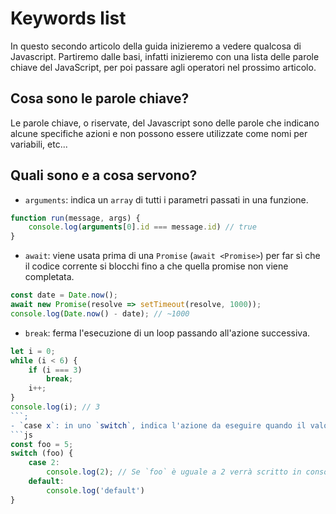 # Keywords list

In questo secondo articolo della guida inizieremo a vedere qualcosa di Javascript.
Partiremo dalle basi, infatti inizieremo con una lista delle parole chiave del JavaScript, per poi passare agli operatori nel prossimo articolo.

## Cosa sono le parole chiave?

Le parole chiave, o riservate, del Javascript sono delle parole che indicano alcune specifiche azioni e non possono essere utilizzate come nomi per variabili, etc...

## Quali sono e a cosa servono?

- `arguments`: indica un `array` di tutti i parametri passati in una funzione.
```js
function run(message, args) { 
    console.log(arguments[0].id === message.id) // true 
}
```
- `await`: viene usata prima di una `Promise` (`await <Promise>`) per far sì che il codice corrente si blocchi fino a che quella promise non viene completata.
```js
const date = Date.now();
await new Promise(resolve => setTimeout(resolve, 1000));
console.log(Date.now() - date); // ~1000
```
- `break`: ferma l'esecuzione di un loop passando all'azione successiva.
```js
let i = 0;
while (i < 6) {
    if (i === 3)
        break;
    i++; 
}
console.log(i); // 3
```;
- `case x`: in uno `switch`, indica l'azione da eseguire quando il valore fornito nello switch è uguale a `x`.
```js
const foo = 5;
switch (foo) {
    case 2:
        console.log(2); // Se `foo` è uguale a 2 verrà scritto in console        break;
    default:
        console.log('default')
}
```
